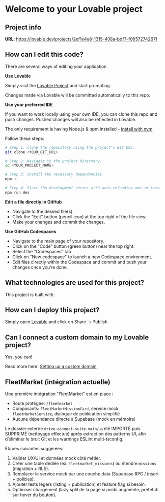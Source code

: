 # Welcome to your Lovable project

## Project info

**URL**: https://lovable.dev/projects/2ef1e4e8-1315-408a-bdf7-f0957274267f

## How can I edit this code?

There are several ways of editing your application.

**Use Lovable**

Simply visit the [Lovable Project](https://lovable.dev/projects/2ef1e4e8-1315-408a-bdf7-f0957274267f) and start prompting.

Changes made via Lovable will be committed automatically to this repo.

**Use your preferred IDE**

If you want to work locally using your own IDE, you can clone this repo and push changes. Pushed changes will also be reflected in Lovable.

The only requirement is having Node.js & npm installed - [install with nvm](https://github.com/nvm-sh/nvm#installing-and-updating)

Follow these steps:

```sh
# Step 1: Clone the repository using the project's Git URL.
git clone <YOUR_GIT_URL>

# Step 2: Navigate to the project directory.
cd <YOUR_PROJECT_NAME>

# Step 3: Install the necessary dependencies.
npm i

# Step 4: Start the development server with auto-reloading and an instant preview.
npm run dev
```

**Edit a file directly in GitHub**

- Navigate to the desired file(s).
- Click the "Edit" button (pencil icon) at the top right of the file view.
- Make your changes and commit the changes.

**Use GitHub Codespaces**

- Navigate to the main page of your repository.
- Click on the "Code" button (green button) near the top right.
- Select the "Codespaces" tab.
- Click on "New codespace" to launch a new Codespace environment.
- Edit files directly within the Codespace and commit and push your changes once you're done.

## What technologies are used for this project?

This project is built with:


## How can I deploy this project?

Simply open [Lovable](https://lovable.dev/projects/2ef1e4e8-1315-408a-bdf7-f0957274267f) and click on Share -> Publish.

## Can I connect a custom domain to my Lovable project?

Yes, you can!


Read more here: [Setting up a custom domain](https://docs.lovable.dev/tips-tricks/custom-domain#step-by-step-guide)

## FleetMarket (intégration actuelle)

Une première intégration "FleetMarket" est en place :

- Route protégée: `/fleetmarket`
- Composants: `FleetMarketMissionCard`, service mock `fleetMarketService`, dialogue de publication simplifié
- Aucune dépendance directe à Supabase (mock en mémoire)

Le dossier externe `drive-connect-suite-main/` a été IMPORTÉ puis SUPPRIMÉ (nettoyage effectué) après extraction des patterns UI, afin d’éliminer le bruit Git et les warnings ESLint multi-tsconfig.

Étapes suivantes suggérées:
1. Valider UX/UI et données mock côté métier.
2. Créer une table dédiée (ex: `fleetmarket_missions`) ou étendre `missions` (migration + RLS).
3. Remplacer le service mock par une couche data (Supabase RPC / insert + policies).
4. Ajouter tests légers (listing + publication) et feature flag si besoin.
5. Optimiser chargement (lazy split de la page si poids augmente, préfetch sur hover du bouton).

